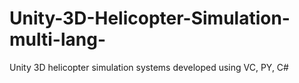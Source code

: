 # Unity-3D-Helicopter-Simulation-multi-lang-
 Unity 3D helicopter simulation systems developed using VC, PY, C#
